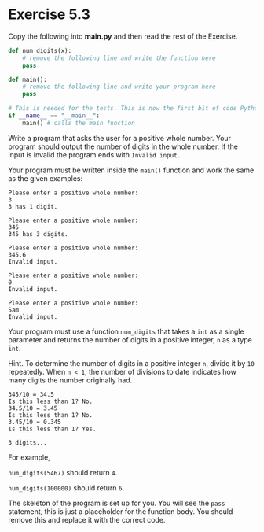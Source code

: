 # Exercise 5.3

Copy the following into **main.py** and then read the rest of the Exercise.
```python
def num_digits(x):
    # remove the following line and write the function here
    pass

def main():
    # remove the following line and write your program here
    pass

# This is needed for the tests. This is now the first bit of code Python will run.
if __name__ == "__main__":
    main() # calls the main function
```
Write a program that asks the user for a positive whole number. Your program should output the number of digits in the whole number. If the input is invalid the program ends with ``Invalid input.``

Your program must be written inside the ``main()`` function and work the same as the given examples:

```
Please enter a positive whole number:
3
3 has 1 digit.
```

```
Please enter a positive whole number:
345
345 has 3 digits.
```

```
Please enter a positive whole number:
345.6
Invalid input.
```

```
Please enter a positive whole number:
0
Invalid input.
```

```
Please enter a positive whole number:
Sam
Invalid input.
```

Your program must use a function ``num_digits`` that takes a ``int`` as a single parameter and returns the number of digits in a positive integer, ``n`` as a type ``int``. 

Hint. To determine the number of digits in a positive integer ``n``, divide it by ``10`` repeatedly. When ``n < 1``, the number of divisions to date indicates how many digits the number originally had.

```
345/10 = 34.5
Is this less than 1? No.
34.5/10 = 3.45
Is this less than 1? No.
3.45/10 = 0.345
Is this less than 1? Yes.

3 digits...
```

For example,

``num_digits(5467)`` should return ``4``.

``num_digits(100000)`` should return ``6``.

The skeleton of the program is set up for you. You will see the ``pass`` statement, this is just a placeholder for the function body. You should remove this and replace it with the correct code.
